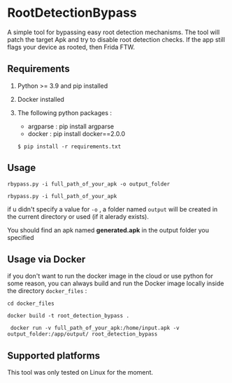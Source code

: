 RootDetectionBypass
=====================

A simple tool for bypassing easy root detection mechanisms. The tool will patch the target Apk and try to disable root detection checks. If the app still flags your device as rooted, then Frida FTW.


Requirements
--------------------------

1. Python >= 3.9 and pip installed
2. Docker installed
3. The following python packages :
    - argparse : pip install argparse
    - docker   : pip install docker==2.0.0

    ```$ pip install -r requirements.txt```

Usage
------

```rbypass.py -i full_path_of_your_apk -o output_folder```

```rbypass.py -i full_path_of_your_apk ```

if u didn't specify a value for ```-o``` , a folder named ```output``` will be created in the current directory or used (if it alerady exists).

You should find an apk named **generated.apk** in the output folder you specified

Usage via Docker
------------------

if you don't want to run the docker image in the cloud or use python for some reason, you can always build and run the Docker image locally inside the directory ```docker_files``` :

```cd docker_files```

```docker build -t root_detection_bypass .```
 
``` docker run -v full_path_of_your_apk:/home/input.apk -v output_folder:/app/output/ root_detection_bypass```


Supported platforms
---------------------

This tool was only tested on Linux for the moment.
